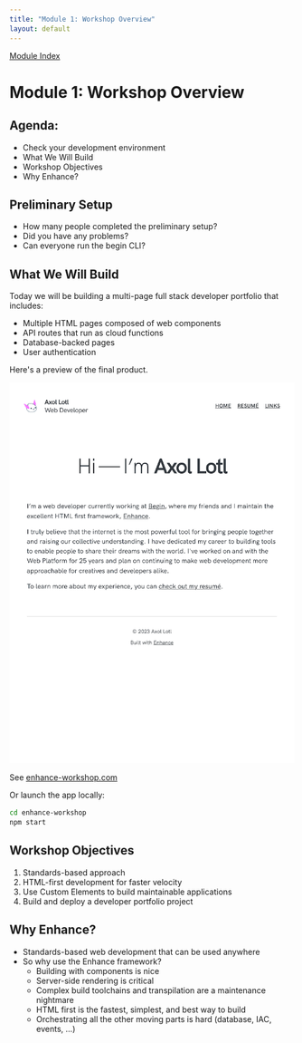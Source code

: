 ```yaml
---
title: "Module 1: Workshop Overview"
layout: default
---
```


[Module Index](/enhance-workshop)


# Module 1: Workshop Overview

## Agenda:

- Check your development environment
- What We Will Build
- Workshop Objectives
- Why Enhance?


## Preliminary Setup

- How many people completed the preliminary setup?
- Did you have any problems?
- Can everyone run the begin CLI?

## What We Will Build

Today we will be building a multi-page full stack developer portfolio that includes:

  - Multiple HTML pages composed of web components
  - API routes that run as cloud functions
  - Database-backed pages
  - User authentication

Here's a preview of the final product.

![enhance workshop](./images/homepage.png)

See [enhance-workshop.com](enhance-workshop.com)

Or launch the app locally:

  ```bash
  cd enhance-workshop
  npm start
  ```

## Workshop Objectives

1. Standards-based approach
2. HTML-first development for faster velocity
3. Use Custom Elements to build maintainable applications
4. Build and deploy a developer portfolio project


## Why Enhance?

- Standards-based web development that can be used anywhere
- So why use the Enhance framework?
    - Building with components is nice
    - Server-side rendering is critical
    - Complex build toolchains and transpilation are a maintenance nightmare
    - HTML first is the fastest, simplest, and best way to build
    - Orchestrating all the other moving parts is hard (database, IAC, events, …)

